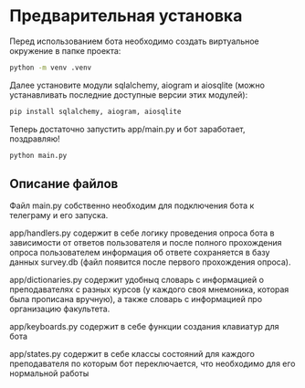 # Предварительная установка

Перед использованием бота необходимо создать виртуальное окружение в папке проекта:

```bash
python -m venv .venv
```
Далее установите модули sqlalchemy, aiogram и aiosqlite (можно устанавливать последние доступные версии этих модулей):
```bash
pip install sqlalchemy, aiogram, aiosqlite
```
Теперь достаточно запустить app/main.py и бот заработает, поздравляю!
```bash
python main.py
```

## Описание файлов
Файл main.py собственно необходим для подключения бота к телеграму и его запуска.

app/handlers.py содержит в себе логику проведения опроса бота в зависимости от ответов пользователя и после полного прохождения опроса пользователем информация об ответе сохраняется в базу данных survey.db (файл появится после первого прохождения опроса).

app/dictionaries.py содержит удобныq словарь с информацией о преподавателях с разных курсов (у каждого своя мнемоника, которая была прописана вручную), а также словарь с информацией про организацию факультета.

app/keyboards.py содержит в себе функции создания клавиатур для бота

app/states.py содержит в себе классы состояний для каждого преподавателя по которым бот переключается, что необходимо для его нормальной работы
